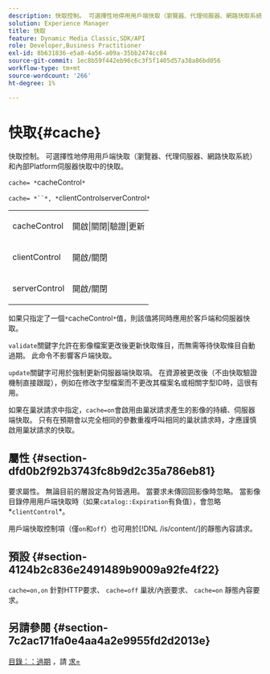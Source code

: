 ```yaml
---
description: 快取控制。 可選擇性地停用用戶端快取（瀏覽器、代理伺服器、網路快取系統）和內部Platform伺服器快取中的快取。
solution: Experience Manager
title: 快取
feature: Dynamic Media Classic,SDK/API
role: Developer,Business Practitioner
exl-id: 8b631836-e5a8-4a56-a09a-35bb2474cc84
source-git-commit: 1ec8b59f442eb96c6c3f5f1405d57a38a86bd056
workflow-type: tm+mt
source-wordcount: '266'
ht-degree: 1%

---
```


# 快取{#cache}

快取控制。 可選擇性地停用用戶端快取（瀏覽器、代理伺服器、網路快取系統）和內部Platform伺服器快取中的快取。

`cache= *`cacheControl`*`

`cache= *``*, *`clientControlserverControl`*`

<table id="simpletable_70ACECAEA02F400C83B598FA13F1D00B"> 
 <tr class="strow"> 
  <td class="stentry"> <p><span class="codeph"> <span class="varname"> cacheControl</span></span> </p> </td> 
  <td class="stentry"> <p><span class="codeph"> 開啟|關閉|驗證|更新</span> </p> </td> 
 </tr> 
 <tr class="strow"> 
  <td class="stentry"> <p><span class="codeph"> <span class="varname"> clientControl</span></span> </p></td> 
  <td class="stentry"> <p><span class="codeph"> 開啟/關閉</span> </p></td> 
 </tr> 
 <tr class="strow"> 
  <td class="stentry"> <p><span class="codeph"> <span class="varname"> serverControl</span></span> </p></td> 
  <td class="stentry"> <p><span class="codeph"> 開啟/關閉</span> </p></td> 
 </tr> 
</table>

如果只指定了一個`*`cacheControl`*`值，則該值將同時應用於客戶端和伺服器快取。

`validate`關鍵字允許在影像檔案更改後更新快取條目，而無需等待快取條目自動過期。 此命令不影響客戶端快取。

`update`關鍵字可用於強制更新伺服器端快取項。 在資源被更改後（不由快取驗證機制直接跟蹤），例如在修改字型檔案而不更改其檔案名或相關字型ID時，這很有用。

如果在巢狀請求中指定，`cache=on`會啟用由巢狀請求產生的影像的持續、伺服器端快取。 只有在預期會以完全相同的參數重複呼叫相同的巢狀請求時，才應謹慎啟用巢狀請求的快取。

## 屬性 {#section-dfd0b2f92b3743fc8b9d2c35a786eb81}

要求屬性。 無論目前的層設定為何皆適用。 當要求未傳回回影像時忽略。 當影像目錄停用用戶端快取時（如果`catalog::Expiration`有負值），會忽略*`clientControl`*。

用戶端快取控制項（僅`on`和`off`）也可用於[!DNL /is/content/]的靜態內容請求。

## 預設 {#section-4124b2c836e2491489b9009a92fe4f22}

`cache=on,on` 針對HTTP要求、 `cache=off` 巢狀/內嵌要求、 `cache=on` 靜態內容要求。

## 另請參閱 {#section-7c2ac171fa0e4aa4a2e9955fd2d2013e}

[目錄：：過期](../../../../../is-api/image-catalog/image-serving-api-ref/c-image-catalog-reference/c-image-svg-data-reference/c-image-data-reference/r-expiration-cat.md#reference-a7afd668ecbb4d2da65d86259aa6a28a) ，請 [求=](../../../../../is-api/http-ref/image-serving-api-ref/c-http-protocol-reference/c-command-reference/r-req/r-req.md#reference-907cdb4a97034db7ad94695f25552e76)
